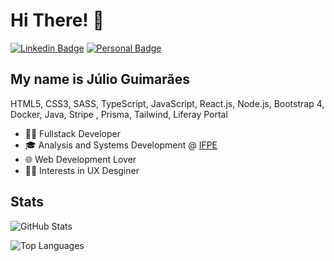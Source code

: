 
<h1>Hi There! 👋</h1>

[![Linkedin Badge](https://img.shields.io/badge/-LinkedIn-6633cc?style=flat-square&logo=Linkedin&logoColor=white&link=https://https://www.linkedin.com/in/j%C3%BAlio-guimar%C3%A3es-183110162/)](https://www.linkedin.com/in/j%C3%BAlio-guimar%C3%A3es-183110162/)
[![Personal Badge](https://img.shields.io/badge/-Website-6633cc?style=flat-square&logo=Me&logoColor=white&link=https://www.fernandakipper.com/)](https://juliocesar.netlify.app/)

## My name is Júlio Guimarães
 HTML5, CSS3, SASS, TypeScript, JavaScript, React.js, Node.js, Bootstrap 4, Docker, Java, Stripe , Prisma, Tailwind, Liferay Portal
- 🧑‍💻 Fullstack Developer
- 🎓 Analysis and Systems Development @ [IFPE](https://portal.ifpe.edu.br/recife/)
- 🌐 Web Development Lover
- 🧑‍🎨 Interests in UX Desginer 

## Stats

![GitHub Stats](https://github-readme-stats.vercel.app/api?username=ocesar9&show_icons=true&theme=midnight-purple&include_all_commits=true&count_private=true)

![Top Languages](https://github-readme-stats.vercel.app/api/top-langs/?username=ocesar9&layout=compact&langs_count=7&theme=midnight-purple)
